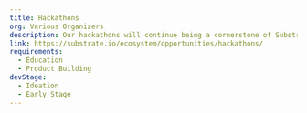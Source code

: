 ```yaml
---
title: Hackathons
org: Various Organizers
description: Our hackathons will continue being a cornerstone of Substrate innovation and community engagement. We encourage you to find the next session and sign up here.
link: https://substrate.io/ecosystem/opportunities/hackathons/
requirements:
  - Education
  - Product Building
devStage:
  - Ideation
  - Early Stage
---
```

